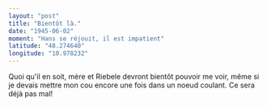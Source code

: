 ```yaml
---
layout: "post"
title: "Bientôt là."
date: "1945-06-02"
moment: "Hans se réjouit, il est impatient"
latitude: "48.274640"
longitude: "10.978232"
---
```


Quoi qu'il en soit, mère et Riebele devront bientôt pouvoir me voir, même si je devais mettre mon cou encore une fois dans un noeud coulant. Ce sera déjà pas mal!


<div class="histoire"></div>

<div class="commentaire"></div>